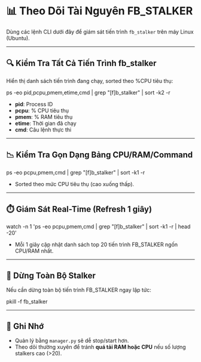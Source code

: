 # 📊 Theo Dõi Tài Nguyên FB\_STALKER

Dùng các lệnh CLI dưới đây để giám sát tiến trình `fb_stalker` trên máy Linux (Ubuntu).

---

## 🔍 Kiểm Tra Tất Cả Tiến Trình fb\_stalker

Hiển thị danh sách tiến trình đang chạy, sorted theo %CPU tiêu thụ:


ps -eo pid,pcpu,pmem,etime,cmd | grep "[f]b_stalker" | sort -k2 -r


* **pid**: Process ID
* **pcpu**: % CPU tiêu thụ
* **pmem**: % RAM tiêu thụ
* **etime**: Thời gian đã chạy
* **cmd**: Câu lệnh thực thi

---

## 📉 Kiểm Tra Gọn Dạng Bảng CPU/RAM/Command


ps -eo pcpu,pmem,cmd | grep "[f]b_stalker" | sort -k1 -r


* Sorted theo mức CPU tiêu thụ (cao xuống thấp).

---

## ⏱️ Giám Sát Real-Time (Refresh 1 giây)


watch -n 1 'ps -eo pcpu,pmem,cmd | grep "[f]b_stalker" | sort -k1 -r | head -20'


* Mỗi 1 giây cập nhật danh sách top 20 tiến trình FB\_STALKER ngốn CPU/RAM nhất.

---

## 📛 Dừng Toàn Bộ Stalker

Nếu cần dừng toàn bộ tiến trình FB\_STALKER ngay lập tức:


pkill -f fb_stalker


---

## 📌 Ghi Nhớ

* Quản lý bằng `manager.py` sẽ dễ stop/start hơn.
* Theo dõi thường xuyên để tránh **quá tải RAM hoặc CPU** nếu số lượng stalkers cao (>20).
